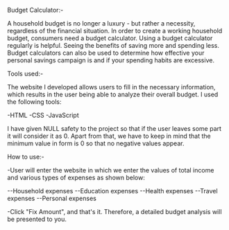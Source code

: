 Budget Calculator:-

A household budget is no longer a luxury - but rather a necessity, regardless of the financial situation. In order to create a working household budget, consumers need a budget calculator. Using a budget calculator regularly is helpful. Seeing the benefits of saving more and spending less. Budget calculators can also be used to determine how effective your personal savings campaign is and if your spending habits are excessive.

Tools used:-

The website I developed allows users to fill in the necessary information, which results in the user being able to analyze their overall budget. I used the following tools:

  -HTML
  -CSS
  -JavaScript

I have given NULL safety to the project so that if the user leaves some part it will consider it as 0. Apart from that, we have to keep in mind that the minimum value in form is 0 so that no negative values appear.

How to use:-

-User will enter the website in which we enter the values of total income and various types of expenses as shown below:

  --Household expenses
  --Education expenses
  --Health expenses
  --Travel expenses
  --Personal expenses

-Click "Fix Amount", and that's it. Therefore, a detailed budget analysis will be presented to you.
